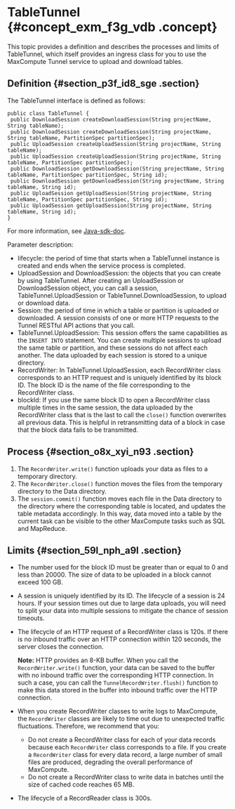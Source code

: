 # TableTunnel {#concept_exm_f3g_vdb .concept}

This topic provides a definition and describes the processes and limits of TableTunnel, which itself provides an ingress class for you to use the MaxCompute Tunnel service to upload and download tables.

## Definition {#section_p3f_id8_sge .section}

The TableTunnel interface is defined as follows:

``` {#codeblock_dtv_f71_eum .language-java}
public class TableTunnel {
 public DownloadSession createDownloadSession(String projectName, String tableName);
 public DownloadSession createDownloadSession(String projectName, String tableName, PartitionSpec partitionSpec);
 public UploadSession createUploadSession(String projectName, String tableName);
 public UploadSession createUploadSession(String projectName, String tableName, PartitionSpec partitionSpec);
 public DownloadSession getDownloadSession(String projectName, String tableName, PartitionSpec partitionSpec, String id);
 public DownloadSession getDownloadSession(String projectName, String tableName, String id);
 public UploadSession getUploadSession(String projectName, String tableName, PartitionSpec partitionSpec, String id);
 public UploadSession getUploadSession(String projectName, String tableName, String id);
}
```

For more information, see [Java-sdk-doc](https://www.javadoc.io/doc/com.aliyun.odps/odps-sdk-core/0.31.3-public).

Parameter description:

-   lifecycle: the period of time that starts when a TableTunnel instance is created and ends when the service process is completed.
-   UploadSession and DownloadSession: the objects that you can create by using TableTunnel. After creating an UploadSession or DownloadSession object, you can call a session, TableTunnel.UploadSession or TableTunnel.DownloadSession, to upload or download data.
-   Session: the period of time in which a table or partition is uploaded or downloaded. A session consists of one or more HTTP requests to the Tunnel RESTful API actions that you call.
-   TableTunnel.UploadSession: This session offers the same capabilities as the `INSERT INTO` statement. You can create multiple sessions to upload the same table or partition, and these sessions do not affect each another. The data uploaded by each session is stored to a unique directory.
-   RecordWriter: In TableTunnel.UploadSession, each RecordWriter class corresponds to an HTTP request and is uniquely identified by its block ID. The block ID is the name of the file corresponding to the RecordWriter class.
-   blockId: If you use the same block ID to open a RecordWriter class multiple times in the same session, the data uploaded by the RecordWriter class that is the last to call the `close()` function overwrites all previous data. This is helpful in retransmitting data of a block in case that the block data fails to be transmitted.

## Process {#section_o8x_xyi_n93 .section}

1.  The `RecordWriter.write()` function uploads your data as files to a temporary directory.
2.  The `RecordWriter.close()` function moves the files from the temporary directory to the Data directory.
3.  The `session.commit()` function moves each file in the Data directory to the directory where the corresponding table is located, and updates the table metadata accordingly. In this way, data moved into a table by the current task can be visible to the other MaxCompute tasks such as SQL and MapReduce.

## Limits {#section_59l_nph_a9l .section}

-   The number used for the block ID must be greater than or equal to 0 and less than 20000. The size of data to be uploaded in a block cannot exceed 100 GB.
-   A session is uniquely identified by its ID. The lifecycle of a session is 24 hours. If your session times out due to large data uploads, you will need to split your data into multiple sessions to mitigate the chance of session timeouts.
-   The lifecycle of an HTTP request of a RecordWriter class is 120s. If there is no inbound traffic over an HTTP connection within 120 seconds, the server closes the connection.

    **Note:** HTTP provides an 8-KB buffer. When you call the `RecordWriter.write()` function, your data can be saved to the buffer with no inbound traffic over the corresponding HTTP connection. In such a case, you can call the `TunnelRecordWriter.flush()` function to make this data stored in the buffer into inbound traffic over the HTTP connection.

-   When you create RecordWriter classes to write logs to MaxCompute, the `RecordWriter` classes are likely to time out due to unexpected traffic fluctuations. Therefore, we recommend that you:
    -   Do not create a RecordWriter class for each of your data records because each `RecordWriter` class corresponds to a file. If you create a `RecordWriter` class for every data record, a large number of small files are produced, degrading the overall performance of MaxCompute.
    -   Do not create a RecordWriter class to write data in batches until the size of cached code reaches 65 MB.
-   The lifecycle of a RecordReader class is 300s.

